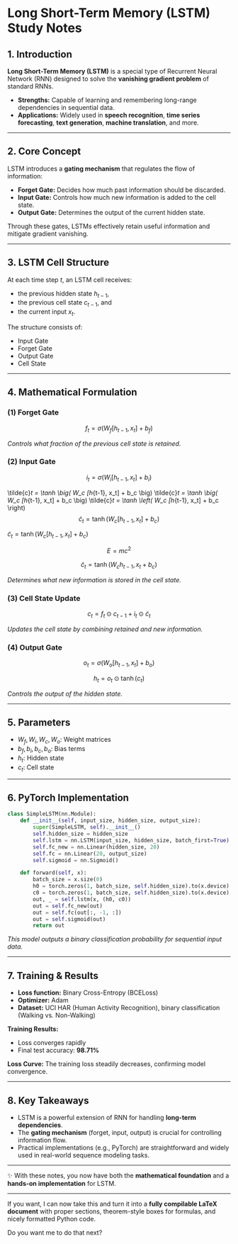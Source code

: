 # Long Short-Term Memory (LSTM) Study Notes

## 1. Introduction

**Long Short-Term Memory (LSTM)** is a special type of Recurrent Neural Network (RNN) designed to solve the **vanishing gradient problem** of standard RNNs.

* **Strengths:** Capable of learning and remembering long-range dependencies in sequential data.
* **Applications:** Widely used in **speech recognition**, **time series forecasting**, **text generation**, **machine translation**, and more.

---

## 2. Core Concept

LSTM introduces a **gating mechanism** that regulates the flow of information:

* **Forget Gate:** Decides how much past information should be discarded.
* **Input Gate:** Controls how much new information is added to the cell state.
* **Output Gate:** Determines the output of the current hidden state.

Through these gates, LSTMs effectively retain useful information and mitigate gradient vanishing.

---

## 3. LSTM Cell Structure

At each time step $t$, an LSTM cell receives:

* the previous hidden state $h_{t-1}$,
* the previous cell state $c_{t-1}$, and
* the current input $x_t$.

The structure consists of:

* Input Gate
* Forget Gate
* Output Gate
* Cell State

---

## 4. Mathematical Formulation

### (1) Forget Gate

$$
f_t = \sigma \big( W_f [h_{t-1}, x_t] + b_f \big)
$$

*Controls what fraction of the previous cell state is retained.*

### (2) Input Gate

$$
i_t = \sigma \big( W_i [h_{t-1}, x_t] + b_i \big)
$$

\tilde{c}_t = \tanh \big( W_c [h_{t-1}, x_t] + b_c \big)
\tilde{c}_t = \tanh \big( W_c [h_{t-1}, x_t] + b_c \big)
\tilde{c}_t = \tanh \left( W_c [h_{t-1}, x_t] + b_c \right)  
$$
\tilde{c}_t = \tanh \left( W_c [h_{t-1}, x_t] + b_c \right)
$$  

$\tilde{c}_t = \tanh \left( W_c [h_{t-1}, x_t] + b_c \right)$  

$$  
E = mc^2
  $$  


$$
\tilde{c}_t = \tanh ( W_c h_{t-1}, x_t + b_c )
$$

*Determines what new information is stored in the cell state.*

### (3) Cell State Update

$$
c_t = f_t \odot c_{t-1} + i_t \odot \tilde{c}_t
$$

*Updates the cell state by combining retained and new information.*

### (4) Output Gate

$$
o_t = \sigma \big( W_o [h_{t-1}, x_t] + b_o \big)
$$

$$
h_t = o_t \odot \tanh(c_t)
$$

*Controls the output of the hidden state.*

---

## 5. Parameters

* $W_f, W_i, W_c, W_o$: Weight matrices
* $b_f, b_i, b_c, b_o$: Bias terms
* $h_t$: Hidden state
* $c_t$: Cell state

---

## 6. PyTorch Implementation

```python
class SimpleLSTM(nn.Module):
    def __init__(self, input_size, hidden_size, output_size):
        super(SimpleLSTM, self).__init__()
        self.hidden_size = hidden_size
        self.lstm = nn.LSTM(input_size, hidden_size, batch_first=True)
        self.fc_new = nn.Linear(hidden_size, 20)
        self.fc = nn.Linear(20, output_size)
        self.sigmoid = nn.Sigmoid()

    def forward(self, x):
        batch_size = x.size(0)
        h0 = torch.zeros(1, batch_size, self.hidden_size).to(x.device)
        c0 = torch.zeros(1, batch_size, self.hidden_size).to(x.device)
        out, _ = self.lstm(x, (h0, c0))
        out = self.fc_new(out)
        out = self.fc(out[:, -1, :])
        out = self.sigmoid(out)
        return out
```

*This model outputs a binary classification probability for sequential input data.*

---

## 7. Training & Results

* **Loss function:** Binary Cross-Entropy (BCELoss)
* **Optimizer:** Adam
* **Dataset:** UCI HAR (Human Activity Recognition), binary classification (Walking vs. Non-Walking)

**Training Results:**

* Loss converges rapidly
* Final test accuracy: **98.71%**

**Loss Curve:**
The training loss steadily decreases, confirming model convergence.

---

## 8. Key Takeaways

* LSTM is a powerful extension of RNN for handling **long-term dependencies**.
* The **gating mechanism** (forget, input, output) is crucial for controlling information flow.
* Practical implementations (e.g., PyTorch) are straightforward and widely used in real-world sequence modeling tasks.

---

✨ With these notes, you now have both the **mathematical foundation** and a **hands-on implementation** for LSTM.

---

If you want, I can now take this and turn it into a **fully compilable LaTeX document** with proper sections, theorem-style boxes for formulas, and nicely formatted Python code.

Do you want me to do that next?




